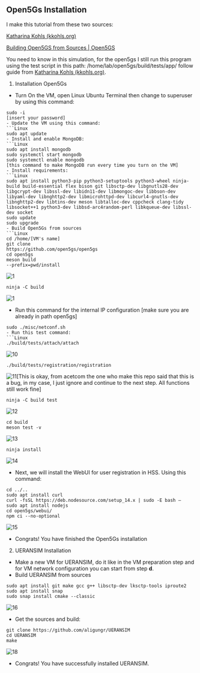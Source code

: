 ## Open5Gs Installation 

I make this tutorial from these two sources:

[Katharina Kohls (kkohls.org)](https://kkohls.org/guides_open5gs.html)

[Building Open5GS from Sources | Open5GS](https://open5gs.org/open5gs/docs/guide/02-building-open5gs-from-sources/)

You need to know in this simulation, for the open5gs I still run this program using the test script in this path: /home/lab/open5gs/build/tests/app/ follow guide from [Katharina Kohls (kkohls.org)](https://kkohls.org/guides_open5gs.html).

 1. Installation Open5Gs
 - Turn On the VM, open Linux Ubuntu Terminal then change to superuser by using this command:
 ```Linux
 sudo -i
 [insert your password]
 - Update the VM using this command:
 ```Linux
 sudo apt update
 - Install and enable MongoDB:
 ```Linux
 sudo apt install mongodb
 sudo systemctl start mongodb
 sudo systemctl enable mongodb 
 [this command to make MongoDB run every time you turn on the VM]
 - Install requirements:
 ```Linux
 sudo apt install python3-pip python3-setuptools python3-wheel ninja-build build-essential flex bison git libsctp-dev libgnutls28-dev libgcrypt-dev libssl-dev libidn11-dev libmongoc-dev libbson-dev libyaml-dev libnghttp2-dev libmicrohttpd-dev libcurl4-gnutls-dev libnghttp2-dev libtins-dev meson libtalloc-dev cppcheck clang-tidy libsocket++1 python3-dev libbsd-arc4random-perl libkqueue-dev libssl-dev socket
 sudo update
 sudo upgrade
 - Build Open5Gs from sources
 ```Linux
 cd /home/[VM's name]
 git clone
 https://github.com/open5gs/open5gs
 cd open5gs
 meson build 
 --prefix=pwd/install 
 ```
 ![1](https://github.com/Citrayaf/How-to-build-OpenCore-and-OpenRAN-for-5G/blob/main/Pictures/8.png?raw=true) 
 ```Linux
 ninja -C build
 ```
 ![1](https://github.com/Citrayaf/How-to-build-OpenCore-and-OpenRAN-for-5G/blob/main/Pictures/9.png?raw=true)

 - Run this command for the internal IP configuration
 [make sure you are already in path open5gs]
 ```Linux
 sudo ./misc/netconf.sh
 - Run this test command:
 ```Linux
 ./build/tests/attach/attach
 ```
 ![10](https://github.com/Citrayaf/How-to-build-OpenCore-and-OpenRAN-for-5G/blob/main/Pictures/10.png?raw=true)
 ```Linux
 ./build/tests/registration/registration
 ``` 
 ![11](https://github.com/Citrayaf/How-to-build-OpenCore-and-OpenRAN-for-5G/blob/main/Pictures/11.png?raw=true)[This is okay, from acetcom the one who make this repo said that this is a bug, in my case, I just ignore and continue to the next step. All functions still work fine]
 ```Linux 
 ninja -C build test
 ```
 ![12](https://github.com/Citrayaf/How-to-build-OpenCore-and-OpenRAN-for-5G/blob/main/Pictures/12.png?raw=true)
 ```Linux 
 cd build 
 meson test -v
 ```
 ![13](https://github.com/Citrayaf/How-to-build-OpenCore-and-OpenRAN-for-5G/blob/main/Pictures/13.png?raw=true)
 ```Linux 
 ninja install
 ```
 
 ![14](https://github.com/Citrayaf/How-to-build-OpenCore-and-OpenRAN-for-5G/blob/main/Pictures/14.png?raw=true)

 - Next, we will install the WebUI for user registration in HSS. Using this command:
 ```Linux
 cd ../..
 sudo apt install curl
 curl -fsSL https://deb.nodesource.com/setup_14.x | sudo -E bash –
 sudo apt install nodejs
 cd open5gs/webui/
 npm ci --no-optional
 ```
 ![15](https://github.com/Citrayaf/How-to-build-OpenCore-and-OpenRAN-for-5G/blob/main/Pictures/15.png?raw=true)
 - Congrats! You have finished the Open5Gs installation
 2. UERANSIM Installation
 - Make a new VM for UERANSIM, do it like in the VM preparation step and for VM network configuration you can start from step **d**.
 - Build UERANSIM from sources
 ```Linux
 sudo apt install git make gcc g++ libsctp-dev lksctp-tools iproute2
 sudo apt install snap
 sudo snap install cmake --classic
 ```
 ![16](https://github.com/Citrayaf/How-to-build-OpenCore-and-OpenRAN-for-5G/blob/main/Pictures/16.png?raw=true) 
 - Get the sources and build:
 ```Linux
 git clone https://github.com/aligungr/UERANSIM
 cd UERANSIM
 make 
 ```
 ![18](https://github.com/Citrayaf/How-to-build-OpenCore-and-OpenRAN-for-5G/blob/main/Pictures/18.png?raw=true)
 - Congrats! You have successfully installed UERANSIM.

